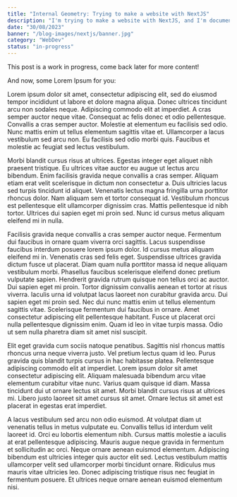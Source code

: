 ```yaml
---
title: "Internal Geometry: Trying to make a website with NextJS"
description: "I'm trying to make a website with NextJS, and I'm documenting my progress here, in that same website, cool."
date: "30/08/2023"
banner: "/blog-images/nextjs/banner.jpg"
category: "WebDev"
status: "in-progress"
---
```


This post is a work in progress, come back later for more content!

And now, some Lorem Ipsum for you:

Lorem ipsum dolor sit amet, consectetur adipiscing elit, sed do eiusmod tempor incididunt ut labore et dolore magna aliqua. Donec ultrices tincidunt arcu non sodales neque. Adipiscing commodo elit at imperdiet. A cras semper auctor neque vitae. Consequat ac felis donec et odio pellentesque. Convallis a cras semper auctor. Molestie at elementum eu facilisis sed odio. Nunc mattis enim ut tellus elementum sagittis vitae et. Ullamcorper a lacus vestibulum sed arcu non. Eu facilisis sed odio morbi quis. Faucibus et molestie ac feugiat sed lectus vestibulum.

Morbi blandit cursus risus at ultrices. Egestas integer eget aliquet nibh praesent tristique. Eu ultrices vitae auctor eu augue ut lectus arcu bibendum. Enim facilisis gravida neque convallis a cras semper. Aliquam etiam erat velit scelerisque in dictum non consectetur a. Duis ultricies lacus sed turpis tincidunt id aliquet. Venenatis lectus magna fringilla urna porttitor rhoncus dolor. Nam aliquam sem et tortor consequat id. Vestibulum rhoncus est pellentesque elit ullamcorper dignissim cras. Mattis pellentesque id nibh tortor. Ultrices dui sapien eget mi proin sed. Nunc id cursus metus aliquam eleifend mi in nulla.

Facilisis gravida neque convallis a cras semper auctor neque. Fermentum dui faucibus in ornare quam viverra orci sagittis. Lacus suspendisse faucibus interdum posuere lorem ipsum dolor. Id cursus metus aliquam eleifend mi in. Venenatis cras sed felis eget. Suspendisse ultrices gravida dictum fusce ut placerat. Diam quam nulla porttitor massa id neque aliquam vestibulum morbi. Phasellus faucibus scelerisque eleifend donec pretium vulputate sapien. Hendrerit gravida rutrum quisque non tellus orci ac auctor. Dui sapien eget mi proin. Tortor dignissim convallis aenean et tortor at risus viverra. Iaculis urna id volutpat lacus laoreet non curabitur gravida arcu. Dui sapien eget mi proin sed. Nec dui nunc mattis enim ut tellus elementum sagittis vitae. Scelerisque fermentum dui faucibus in ornare. Amet consectetur adipiscing elit pellentesque habitant. Fusce ut placerat orci nulla pellentesque dignissim enim. Quam id leo in vitae turpis massa. Odio ut sem nulla pharetra diam sit amet nisl suscipit.

Elit eget gravida cum sociis natoque penatibus. Sagittis nisl rhoncus mattis rhoncus urna neque viverra justo. Vel pretium lectus quam id leo. Purus gravida quis blandit turpis cursus in hac habitasse platea. Pellentesque adipiscing commodo elit at imperdiet. Lorem ipsum dolor sit amet consectetur adipiscing elit. Aliquam malesuada bibendum arcu vitae elementum curabitur vitae nunc. Varius quam quisque id diam. Massa tincidunt dui ut ornare lectus sit amet. Morbi blandit cursus risus at ultrices mi. Libero justo laoreet sit amet cursus sit amet. Ornare lectus sit amet est placerat in egestas erat imperdiet.

A lacus vestibulum sed arcu non odio euismod. At volutpat diam ut venenatis tellus in metus vulputate eu. Convallis tellus id interdum velit laoreet id. Orci eu lobortis elementum nibh. Cursus mattis molestie a iaculis at erat pellentesque adipiscing. Mauris augue neque gravida in fermentum et sollicitudin ac orci. Neque ornare aenean euismod elementum. Adipiscing bibendum est ultricies integer quis auctor elit sed. Lectus vestibulum mattis ullamcorper velit sed ullamcorper morbi tincidunt ornare. Ridiculus mus mauris vitae ultricies leo. Donec adipiscing tristique risus nec feugiat in fermentum posuere. Et ultrices neque ornare aenean euismod elementum nisi.